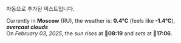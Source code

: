 
자동으로 추가된 텍스트입니다.

<!--START_SECTION:weather:moscow-->
Currently in **Moscow** (RU), the weather is: **0.4°C** (feels like **-1.4°C**), ***overcast clouds***<br/>
On *February 03, 2025*, the *sun rises* at 🌅**08:19** and *sets* at 🌇**17:06**.
<!--END_SECTION:weather-->
